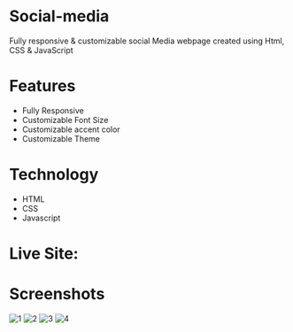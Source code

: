 # Social-media
Fully responsive &amp; customizable social Media webpage created using Html, CSS &amp; JavaScript

# Features
- Fully Responsive
- Customizable Font Size
- Customizable accent color
- Customizable Theme

# Technology
- HTML
- CSS
- Javascript

# Live Site:


# Screenshots
![1](https://github.com/Evilking009/Social-media/assets/4027728/78758ece-a508-4a1d-a074-2ef73700e37a)
![2](https://github.com/Evilking009/Social-media/assets/4027728/d62e60fb-6bc7-439c-ab55-b14c1c95f841)
![3](https://github.com/Evilking009/Social-media/assets/4027728/06d1e7ff-07bd-4abb-b5e8-8d65140a573d)
![4](https://github.com/Evilking009/Social-media/assets/4027728/1e4eb921-84bb-4b67-b729-b7087e76c446)
